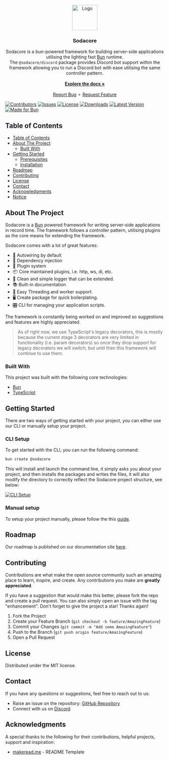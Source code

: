 <br/>
<div align="center">
<a href="https://github.com/sodacore/core">
<img src="https://sodacore.dev/logo.png" alt="Logo" width="80" height="80">
</a>
<h3 align="center">Sodacore</h3>
<p align="center">
Sodacore is a bun-powered framework for building server-side applications utilising the lighting fast <a href="https://bun.sh" target="_blank">Bun</a> runtime.<br />The <code>@sodacore/discord</code> package provides Discord bot support within the framework allowing you to run a Discord bot with ease utilising the same controller pattern.
<br/>
<br/>
<a href="https://sodacore.dev"><strong>Explore the docs »</strong></a>
<br/>
<br/>
<!-- <a href="https://www.makeread.me/">View Demo .</a> -->
<a href="https://github.com/sodacore/core/issues/new?labels=bug&amp;template=bug_report.md">Report Bug</a>
⚬
<a href="https://github.com/sodacore/core/issues/new?labels=enhancement&amp;&template=feature_request.md">Request Feature</a>
</p>
</div>

[![Contributors](https://img.shields.io/github/contributors/sodacore/core?color=dark-green)](https://github.com/sodacore/core/graphs/contributors)
[![Issues](https://img.shields.io/github/issues/sodacore/core)](https://github.com/sodacore/core/issues)
[![License](https://img.shields.io/npm/l/%40sodacore%2Fcore)](https://github.com/sodacore/core/blob/main/LICENSE)
[![Downloads](https://img.shields.io/npm/d18m/%40sodacore%2Fcore)](https://www.npmjs.com/package/@sodacore/core)
[![Latest Version](https://img.shields.io/npm/v/%40sodacore%2Fcore?label=latest)](https://github.com/sodacore/core/releases)
[![Made for Bun](https://img.shields.io/badge/made%20for-bun-25A2E2?style=flat-square&logo=bun)](https://bun.sh)

## Table of Contents

- [Table of Contents](#table-of-contents)
- [About The Project](#about-the-project)
  - [Built With](#built-with)
- [Getting Started](#getting-started)
  - [Prerequisites](#prerequisites)
  - [Installation](#installation)
- [Roadmap](#roadmap)
- [Contributing](#contributing)
- [License](#license)
- [Contact](#contact)
- [Acknowledgments](#acknowledgments)
- [Notice](#notice)

## About The Project

Sodacore is a [Bun](https://bun.sh) powered framework for writing server-side applications in record time. The framework follows a controller pattern, utilising plugins as the core means for extending the framework.

Sodacore comes with a lot of great features:

- 🧊 Autowiring by default
- 🧩 Dependency injection
- 🧪 Plugin system
- 📦 Core maintained plugins, i.e. http, ws, di, etc.
- 📝 Clean and simple logger that can be extended.
- 📚 Built-in documentation
- 🧵 Easy Threading and worker support.
- 🖥️ Create package for quick boilerplating.
- 🎛️ CLI for managing your application scripts.

The framework is constantly being worked on and improved so suggestions and features are highly appreciated.

> As of right now, we use TypeScript's legacy decorators, this is mostly because the current stage 3 decorators are very limited in functionality (i.e. param decorators) so once they drop support for legacy decorators we will switch, but until then this framework will continue to use them.

### Built With

This project was built with the following core technologies:

- [Bun](https://bun.sh/)
- [TypeScript](https://www.typescriptlang.org/)

## Getting Started

There are two ways of getting started with your project, you can either use our CLI or manually setup your project.

### CLI Setup

To get started with the CLI, you can run the following command:

```bash
bun create @sodacore
```

This will install and launch the command line, it simply asks you about your project, and then installs the packages and writes the files, it will also modify the directory to correctly reflect the Sodacore project structure, see below:

[![CLI Setup](https://sodacore.dev/images/sodacore-create.svg)](https://sodacore.dev/images/sodacore-create.svg)

### Manual setup

To setup your project manually, please follow the this [guide](https://sodacore.dev/docs/guide/quickstart.html#manually).

## Roadmap

Our roadmap is published on our documentation site [here](https://sodacore.dev/about/roadmap.html).

## Contributing

Contributions are what make the open source community such an amazing place to learn, inspire, and create. Any contributions you make are **greatly appreciated**.

If you have a suggestion that would make this better, please fork the repo and create a pull request. You can also simply open an issue with the tag &quot;enhancement&quot;.
Don&#39;t forget to give the project a star! Thanks again!

1. Fork the Project
2. Create your Feature Branch (`git checkout -b feature/AmazingFeature`)
3. Commit your Changes (`git commit -m "Add some AmazingFeature"`)
4. Push to the Branch (`git push origin feature/AmazingFeature`)
5. Open a Pull Request

## License

Distributed under the MIT license.

## Contact

If you have any questions or suggestions, feel free to reach out to us:

- Raise an issue on the repository: [GitHub Repository](https://github.com/sodacore/core)
- Connect with us on [Discord](https://discord.gg/CgumPyVr6X)

## Acknowledgments

A special thanks to the following for their contributions, helpful projects, support and inspiration:

- [makeread.me](https://github.com/sodacore/core) - README Template
